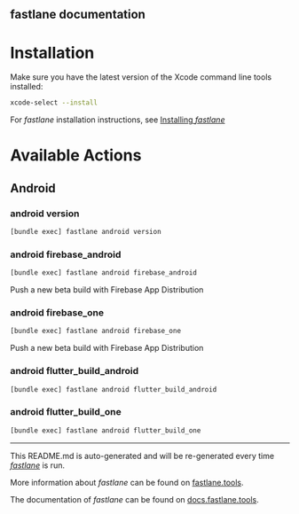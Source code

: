 fastlane documentation
----

# Installation

Make sure you have the latest version of the Xcode command line tools installed:

```sh
xcode-select --install
```

For _fastlane_ installation instructions, see [Installing _fastlane_](https://docs.fastlane.tools/#installing-fastlane)

# Available Actions

## Android

### android version

```sh
[bundle exec] fastlane android version
```



### android firebase_android

```sh
[bundle exec] fastlane android firebase_android
```

Push a new beta build with Firebase App Distribution

### android firebase_one

```sh
[bundle exec] fastlane android firebase_one
```

Push a new beta build with Firebase App Distribution

### android flutter_build_android

```sh
[bundle exec] fastlane android flutter_build_android
```



### android flutter_build_one

```sh
[bundle exec] fastlane android flutter_build_one
```



----

This README.md is auto-generated and will be re-generated every time [_fastlane_](https://fastlane.tools) is run.

More information about _fastlane_ can be found on [fastlane.tools](https://fastlane.tools).

The documentation of _fastlane_ can be found on [docs.fastlane.tools](https://docs.fastlane.tools).
